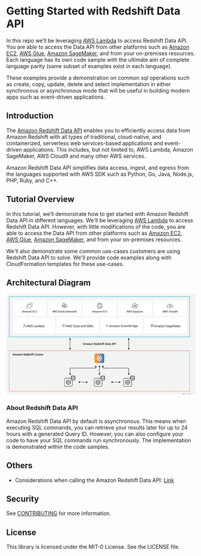 # Getting Started with Redshift Data API

In this repo we’ll be leveraging [AWS Lambda](https://aws.amazon.com/lambda/) to access Redshift Data API. You are able to access the Data API from other platforms such as [Amazon EC2](https://aws.amazon.com/ec2/?ec2-whats-new.sort-by=item.additionalFields.postDateTime&ec2-whats-new.sort-order=desc), [AWS Glue](https://aws.amazon.com/glue/), [Amazon SageMaker](https://aws.amazon.com/sagemaker/), and from your on-premises resources. Each language has its own code sample with the ultimate aim of complete language parity (same subset of examples exist in each language). 

These examples provide a demonstration on common sql operations such as create, copy, update, delete and select implementation in either synchronous or asynchronous mode that will be useful in building modern apps such as event-driven applications. 



## Introduction 

The [Amazon Redshift Data API](https://docs.aws.amazon.com/redshift/latest/mgmt/data-api.html) enables you to efficiently access data from Amazon Redshift with all types of traditional, cloud-native, and containerized, serverless web services-based applications and event-driven applications. This includes, but not limited to, AWS Lambda, Amazon SageMaker, AWS Cloud9 and many other AWS services.

Amazon Redshift Data API simplifies data access, ingest, and egress from the languages supported with AWS SDK such as Python, Go, Java, Node.js, PHP, Ruby, and C++. 


## Tutorial Overview

In this tutorial, we’ll demonstrate how to get started with Amazon Redshift Data API in different languages. We'll be leveraging [AWS Lambda](https://aws.amazon.com/lambda/) to access Redshift Data API. However, with little modifications of the code, you are able to access the Data API from other platforms such as [Amazon EC2](https://aws.amazon.com/ec2/?ec2-whats-new.sort-by=item.additionalFields.postDateTime&ec2-whats-new.sort-order=desc), [AWS Glue](https://aws.amazon.com/glue/), [Amazon SageMaker](https://aws.amazon.com/sagemaker/), and from your on-premises resources. 

We'll also demonstrate some common use-cases customers are using Redshift Data API to solve. We'll provide code examples along with CloudFormation templates for these use-cases.


## Architectural Diagram 

![Architecture Diagram](flowdiagram.jpeg)

### About Redshift Data API

Amazon Redshift Data API by default is asynchronous. This means when executing SQL commands, you can retrieve your results later for up to 24 hours with a generated Query ID. However, you can also configure your code to have your SQL commands run synchronously.  The implementation is demonstrated within the code samples.  

## Others

* Considerations when calling the Amazon Redshift Data API: [Link](https://docs.aws.amazon.com/redshift/latest/mgmt/data-api.html#data-api-calling-considerations)

## Security

See [CONTRIBUTING](CONTRIBUTING.md#security-issue-notifications) for more information.

## License

This library is licensed under the MIT-0 License. See the LICENSE file.

